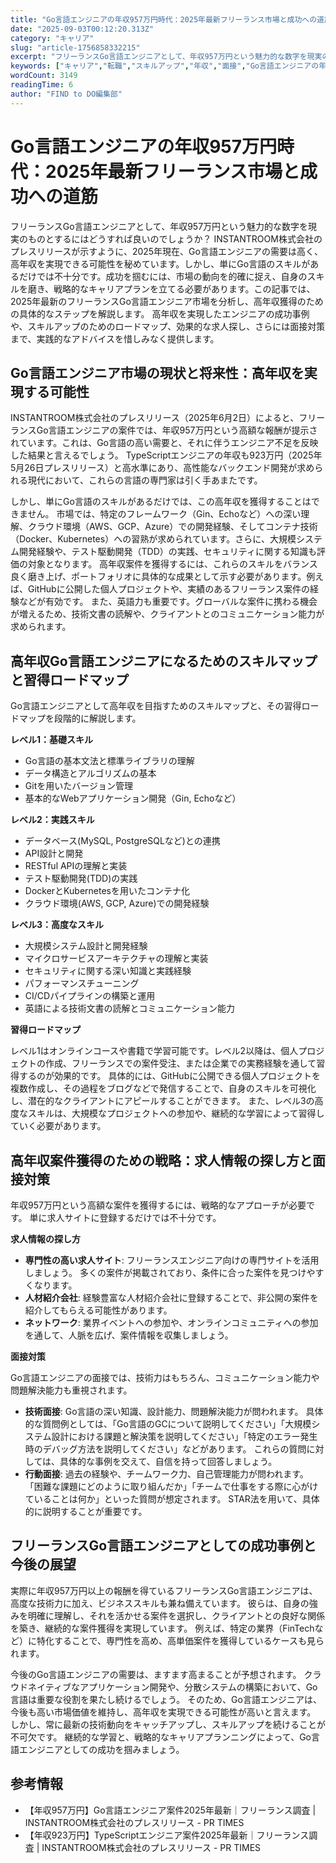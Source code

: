 ```yaml
---
title: "Go言語エンジニアの年収957万円時代：2025年最新フリーランス市場と成功への道筋"
date: "2025-09-03T00:12:20.313Z"
category: "キャリア"
slug: "article-1756858332215"
excerpt: "フリーランスGo言語エンジニアとして、年収957万円という魅力的な数字を現実のものとするにはどうすれば良いのでしょうか？  INSTANTROOM株式会社のプレスリリースが示すように、2025年現在、Go言語エンジニアの需要は高く、高年収を実現できる可能性を秘めています。しかし、単にGo言語のスキル..."
keywords: ["キャリア","転職","スキルアップ","年収","面接","Go言語エンジニアの年収957万円時代：2025年最新フリーランス市場と成功への道筋"]
wordCount: 3149
readingTime: 6
author: "FIND to DO編集部"
---
```


# Go言語エンジニアの年収957万円時代：2025年最新フリーランス市場と成功への道筋

フリーランスGo言語エンジニアとして、年収957万円という魅力的な数字を現実のものとするにはどうすれば良いのでしょうか？  INSTANTROOM株式会社のプレスリリースが示すように、2025年現在、Go言語エンジニアの需要は高く、高年収を実現できる可能性を秘めています。しかし、単にGo言語のスキルがあるだけでは不十分です。成功を掴むには、市場の動向を的確に捉え、自身のスキルを磨き、戦略的なキャリアプランを立てる必要があります。この記事では、2025年最新のフリーランスGo言語エンジニア市場を分析し、高年収獲得のための具体的なステップを解説します。  高年収を実現したエンジニアの成功事例や、スキルアップのためのロードマップ、効果的な求人探し、さらには面接対策まで、実践的なアドバイスを惜しみなく提供します。


## Go言語エンジニア市場の現状と将来性：高年収を実現する可能性

INSTANTROOM株式会社のプレスリリース（2025年6月2日）によると、フリーランスGo言語エンジニアの案件では、年収957万円という高額な報酬が提示されています。これは、Go言語の高い需要と、それに伴うエンジニア不足を反映した結果と言えるでしょう。  TypeScriptエンジニアの年収も923万円（2025年5月26日プレスリリース）と高水準にあり、高性能なバックエンド開発が求められる現代において、これらの言語の専門家は引く手あまたです。

しかし、単にGo言語のスキルがあるだけでは、この高年収を獲得することはできません。  市場では、特定のフレームワーク（Gin、Echoなど）への深い理解、クラウド環境（AWS、GCP、Azure）での開発経験、そしてコンテナ技術（Docker、Kubernetes）への習熟が求められています。さらに、大規模システム開発経験や、テスト駆動開発（TDD）の実践、セキュリティに関する知識も評価の対象となります。  高年収案件を獲得するには、これらのスキルをバランス良く磨き上げ、ポートフォリオに具体的な成果として示す必要があります。例えば、GitHubに公開した個人プロジェクトや、実績のあるフリーランス案件の経験などが有効です。  また、英語力も重要です。グローバルな案件に携わる機会が増えるため、技術文書の読解や、クライアントとのコミュニケーション能力が求められます。


## 高年収Go言語エンジニアになるためのスキルマップと習得ロードマップ

Go言語エンジニアとして高年収を目指すためのスキルマップと、その習得ロードマップを段階的に解説します。

**レベル1：基礎スキル**

* Go言語の基本文法と標準ライブラリの理解
* データ構造とアルゴリズムの基本
* Gitを用いたバージョン管理
* 基本的なWebアプリケーション開発（Gin, Echoなど）

**レベル2：実践スキル**

* データベース(MySQL, PostgreSQLなど)との連携
* API設計と開発
* RESTful APIの理解と実装
* テスト駆動開発(TDD)の実践
* DockerとKubernetesを用いたコンテナ化
* クラウド環境(AWS, GCP, Azure)での開発経験

**レベル3：高度なスキル**

* 大規模システム設計と開発経験
* マイクロサービスアーキテクチャの理解と実装
* セキュリティに関する深い知識と実践経験
* パフォーマンスチューニング
* CI/CDパイプラインの構築と運用
* 英語による技術文書の読解とコミュニケーション能力

**習得ロードマップ**

レベル1はオンラインコースや書籍で学習可能です。レベル2以降は、個人プロジェクトの作成、フリーランスでの案件受注、または企業での実務経験を通して習得するのが効果的です。  具体的には、GitHubに公開できる個人プロジェクトを複数作成し、その過程をブログなどで発信することで、自身のスキルを可視化し、潜在的なクライアントにアピールすることができます。  また、レベル3の高度なスキルは、大規模なプロジェクトへの参加や、継続的な学習によって習得していく必要があります。


## 高年収案件獲得のための戦略：求人情報の探し方と面接対策

年収957万円という高額な案件を獲得するには、戦略的なアプローチが必要です。  単に求人サイトに登録するだけでは不十分です。

**求人情報の探し方**

* **専門性の高い求人サイト**:  フリーランスエンジニア向けの専門サイトを活用しましょう。  多くの案件が掲載されており、条件に合った案件を見つけやすくなります。
* **人材紹介会社**:  経験豊富な人材紹介会社に登録することで、非公開の案件を紹介してもらえる可能性があります。
* **ネットワーク**:  業界イベントへの参加や、オンラインコミュニティへの参加を通して、人脈を広げ、案件情報を収集しましょう。

**面接対策**

Go言語エンジニアの面接では、技術力はもちろん、コミュニケーション能力や問題解決能力も重視されます。

* **技術面接**:  Go言語の深い知識、設計能力、問題解決能力が問われます。  具体的な質問例としては、「Go言語のGCについて説明してください」「大規模システム設計における課題と解決策を説明してください」「特定のエラー発生時のデバッグ方法を説明してください」などがあります。  これらの質問に対しては、具体的な事例を交えて、自信を持って回答しましょう。
* **行動面接**:  過去の経験や、チームワーク力、自己管理能力が問われます。  「困難な課題にどのように取り組んだか」「チームで仕事をする際に心がけていることは何か」といった質問が想定されます。  STAR法を用いて、具体的に説明することが重要です。


## フリーランスGo言語エンジニアとしての成功事例と今後の展望

実際に年収957万円以上の報酬を得ているフリーランスGo言語エンジニアは、高度な技術力に加え、ビジネススキルも兼ね備えています。  彼らは、自身の強みを明確に理解し、それを活かせる案件を選択し、クライアントとの良好な関係を築き、継続的な案件獲得を実現しています。  例えば、特定の業界（FinTechなど）に特化することで、専門性を高め、高単価案件を獲得しているケースも見られます。

今後のGo言語エンジニアの需要は、ますます高まることが予想されます。  クラウドネイティブなアプリケーション開発や、分散システムの構築において、Go言語は重要な役割を果たし続けるでしょう。  そのため、Go言語エンジニアは、今後も高い市場価値を維持し、高年収を実現できる可能性が高いと言えます。  しかし、常に最新の技術動向をキャッチアップし、スキルアップを続けることが不可欠です。  継続的な学習と、戦略的なキャリアプランニングによって、Go言語エンジニアとしての成功を掴みましょう。


## 参考情報

* 【年収957万円】Go言語エンジニア案件2025年最新｜フリーランス調査 | INSTANTROOM株式会社のプレスリリース - PR TIMES
* 【年収923万円】TypeScriptエンジニア案件2025年最新｜フリーランス調査 | INSTANTROOM株式会社のプレスリリース - PR TIMES

